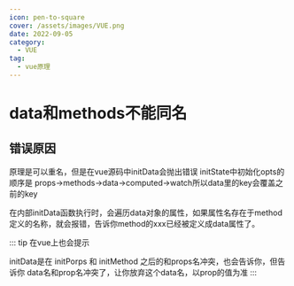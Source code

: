 ```yaml
---
icon: pen-to-square
cover: /assets/images/VUE.png
date: 2022-09-05
category:
  - VUE
tag:
  - vue原理
---
```


# data和methods不能同名

## 错误原因

原理是可以重名，但是在vue源码中initData会抛出错误
initState中初始化opts的顺序是 props->methods->data->computed->watch所以data里的key会覆盖之前的key

在内部initData函数执行时，会遍历data对象的属性，如果属性名存在于method定义的名称，就会报错，告诉你method的xxx已经被定义成data属性了。


::: tip 在vue上也会提示

initData是在 initPorps 和 initMethod 之后的和props名冲突，也会告诉你，但告诉你 data名和prop名冲突了，让你放弃这个data名，以prop的值为准
:::
